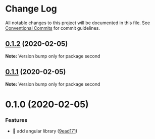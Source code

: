 # Change Log

All notable changes to this project will be documented in this file.
See [Conventional Commits](https://conventionalcommits.org) for commit guidelines.

## [0.1.2](https://github.com/lovemoon23/angular-mono/compare/second@0.1.1...second@0.1.2) (2020-02-05)

**Note:** Version bump only for package second





## [0.1.1](https://github.com/lovemoon23/angular-mono/compare/second@0.1.0...second@0.1.1) (2020-02-05)

**Note:** Version bump only for package second





# 0.1.0 (2020-02-05)


### Features

* 🎸 add angular library ([9ead171](https://github.com/lovemoon23/angular-mono/commit/9ead171090166f53e582aad2cd7a70577900b251))
